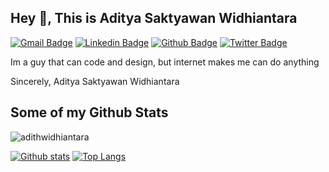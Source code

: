 ## Hey 👋, This is Aditya Saktyawan Widhiantara
[![Gmail Badge](https://img.shields.io/badge/-adithwidhiantara@gmail.com-c14438?style=flat&logo=Gmail&logoColor=white&link=mailto:adithwidhiantara@gmail.com)](mailto:adithwidhiantara@gmail.com) 
[![Linkedin Badge](https://img.shields.io/badge/-adityas-widhiantara-0072b1?style=flat&logo=Linkedin&logoColor=white&link=https://www.linkedin.com/in/adityas-widhiantara/)](https://www.linkedin.com/in/adityas-widhiantara/) [![Github Badge](https://img.shields.io/badge/-adithwidhiantara-grey?style=flat&logo=github&logoColor=white&link=https://github.com/adithwidhiantara/)](https://www.github.com/adithwidhiantara/) [![Twitter Badge](https://img.shields.io/badge/-adithwidhiant-00acee?style=flat&logo=twitter&logoColor=white&link=https://twitter.com/adithwidhiant/)](https://www.twitter.com/adithwidhiant/) <p align='left'>Im a guy that can code and design, but internet makes me can do anything

Sincerely,
Aditya Saktyawan Widhiantara</p>
## Some of my Github Stats
<p align=left> <img src=https://komarev.com/ghpvc/?username=adithwidhiantara alt=adithwidhiantara /> </p>

[![Github stats](https://github-readme-stats.vercel.app/api?username=adithwidhiantara&show_icons=true&include_all_commits=true)](https://github.com/adithwidhiantara/github-readme-stats)
[![Top Langs](https://github-readme-stats.vercel.app/api/top-langs/?username=adithwidhiantara&layout=compact)](https://github.com/adithwidhiantara/github-readme-stats)
